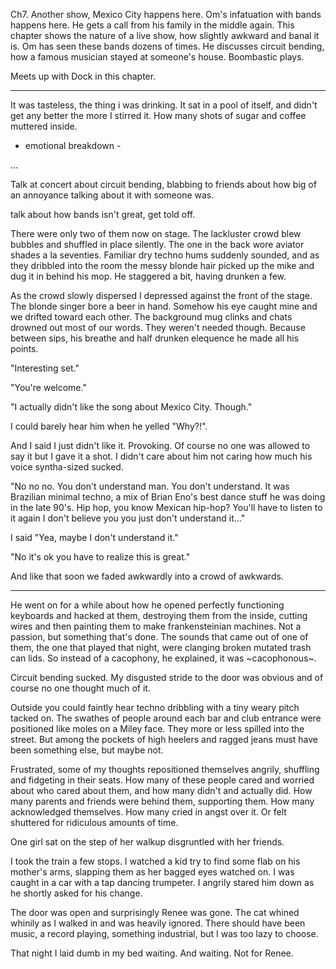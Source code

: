 Ch7. Another show, Mexico City happens here. Om's infatuation with bands happens here. He gets a call from his family in the middle again. This chapter shows the nature of a live show, how slightly awkward and banal it is. Om has seen these bands dozens of times. He discusses circuit bending, how a famous musician stayed at someone's house. Boombastic plays.

Meets up with Dock in this chapter.


---

It was tasteless, the thing i was drinking. It sat in a pool of itself, and didn't get any better the more I stirred it. How many shots of sugar and coffee muttered inside.

- emotional breakdown -






















...


Talk at concert about circuit bending, blabbing to friends about how big of an annoyance talking about it with someone was.

talk about how bands isn't great, get told off.






There were only two of them now on stage. The lackluster crowd blew bubbles and shuffled in place silently. The one in the back wore aviator shades a la seventies. Familiar dry techno hums suddenly sounded, and as they dribbled into the room the messy blonde hair picked up the mike and dug it in behind his mop. He staggered a bit, having drunken a few.



As the crowd slowly dispersed I depressed against the front of the stage. The blonde singer bore a beer in hand. Somehow his eye caught mine and we drifted toward each other. The background mug clinks and chats drowned out most of our words. They weren't needed though. Because between sips, his breathe and half drunken elequence he made all his points.

"Interesting set."

"You're welcome."

"I actually didn't like the song about Mexico City. Though."

I could barely hear him when he yelled "Why?!".

And I said I just didn't like it. Provoking. Of course no one was allowed to say it but I gave it a shot. I didn't care about him not caring how much his voice syntha-sized sucked.

"No no no. You don't understand man. You don't understand. It was Brazilian minimal techno, a mix of Brian Eno's best dance stuff he was doing in the late 90's. Hip hop, you know Mexican hip-hop? You'll have to listen to it again I don't believe you you just don't understand it..."

I said "Yea, maybe I don't understand it."

"No it's ok you have to realize this is great."

And like that soon we faded awkwardly into a crowd of awkwards.




--------------

He went on for a while about how he opened perfectly functioning keyboards and hacked at them, destroying them from the inside, cutting wires and then painting them to make frankensteinian machines. Not a passion, but something that's done. The sounds that came out of one of them, the one that played that night, were clanging broken mutated trash can lids. So instead of a cacophony, he explained, it was ~cacophonous~.



Circuit bending sucked. My disgusted stride to the door was obvious and of course no one thought much of it.



Outside you could faintly hear techno dribbling with a tiny weary pitch tacked on. The swathes of people around each bar and club entrance were positioned like moles on a Miley face. They more or less spilled into the street. But among the pockets of high heelers and ragged jeans must have been something else, but maybe not.



Frustrated, some of my thoughts repositioned themselves angrily, shuffling and fidgeting in their seats. How many of these people cared and worried about who cared about them, and how many didn't and actually did. How many parents and friends were behind them, supporting them. How many acknowledged themselves. How many cried in angst over it. Or felt shuttered for ridiculous amounts of time.



One girl sat on the step of her walkup disgruntled with her friends.



I took the train a few stops. I watched a kid try to find some flab on his mother's arms, slapping them as her bagged eyes watched on. I was caught in a car with a tap dancing trumpeter. I angrily stared him down as he shortly asked for his change.



The door was open and surprisingly Renee was gone. The cat whined whinily as I walked in and was heavily ignored. There should have been music, a record playing, something industrial, but I was too lazy to choose.



That night I laid dumb in my bed waiting. And waiting. Not for Renee.
